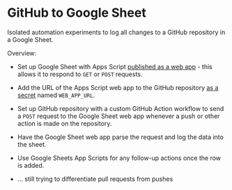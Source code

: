 # GitHub to Google Sheet

Isolated automation experiments to log all changes to a GitHub repository in a Google Sheet.

Overview:

- Set up Google Sheet with Apps Script [published as a web app](https://developers.google.com/apps-script/guides/web) - this allows it to respond to `GET` or `POST` requests.
- Add the URL of the Apps Script web app to the GitHub repository [as a secret](https://docs.github.com/en/actions/security-guides/encrypted-secrets) named `WEB_APP_URL`.
- Set up GitHub repository with a custom GitHub Action workflow to send a `POST` request to the Google Sheet web app whenever a push or other action is made on the repository.
- Have the Google Sheet web app parse the request and log the data into the sheet.
- Use Google Sheets App Scripts for any follow-up actions once the row is added.

- ... still trying to differentiate pull requests from pushes

